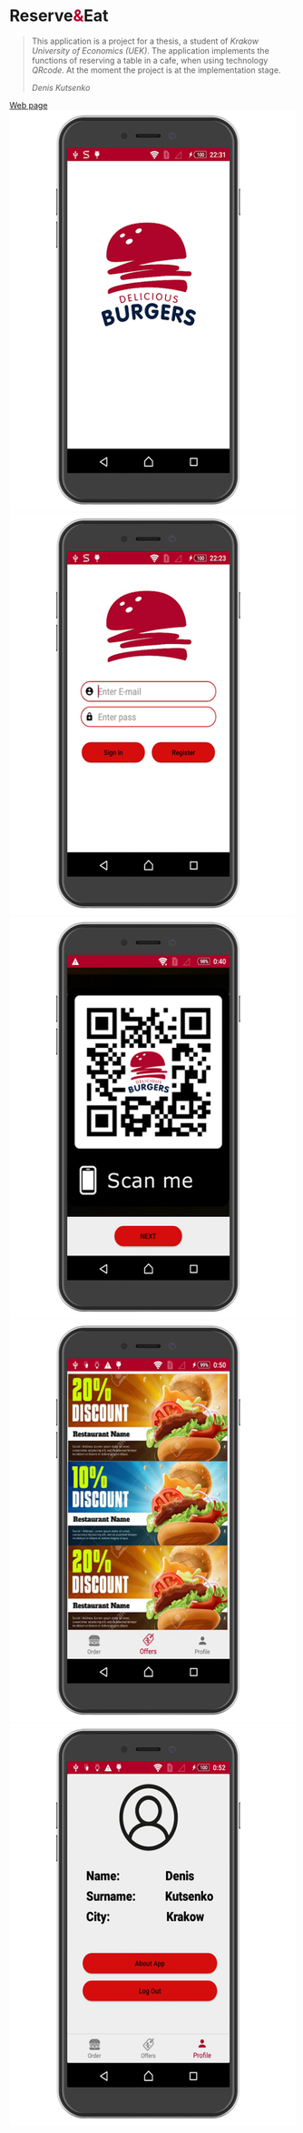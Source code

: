 <!DOCTYPE html>
<html>
<head>
</head>
<body>
<h1>Reserve<font style="color: #B1052C ">&</font>Eat</h1>
<blockquote>
    <p>This application is a project for a thesis, a student of <i>Krakow University of Economics (UEK)</i>. The application implements the functions of reserving a table in a cafe, when using technology <i>QRcode</i>. At the moment the project is at the implementation stage.</p>
    <footer><i>Denis Kutsenko</i></footer>
  </blockquote>
<a href="https://den575.github.io/">Web page</a>
<img src="QRcode\app1.png">
<img src="QRcode\app2.png">
<img src="QRcode\app3.png">
<img src="QRcode\app4.png">
<img src="QRcode\app5.png">
</body>
</html>